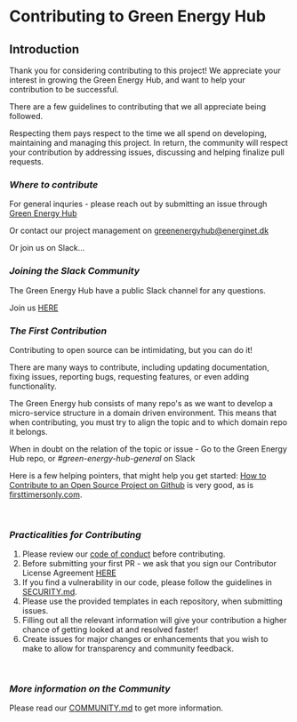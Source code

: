 # Contributing to Green Energy Hub

## Introduction

Thank you for considering contributing to this project!
We appreciate your interest in growing the Green Energy Hub, and want to help your contribution to be successful.

There are a few guidelines to contributing that we all appreciate being followed.

Respecting them pays respect to the time we all spend on developing, maintaining and managing this project.
In return, the community will respect your contribution by addressing issues, discussing and helping finalize pull requests.

### *Where to contribute*

For general inquries - please reach out by submitting an issue through [Green Energy Hub](https://github.com/Energinet-DataHub/green-energy-hub)

Or contact our project management on [greenenergyhub@energinet.dk](mailto:greenenergyhub@energinet.dk)

Or join us on Slack...

### *Joining the Slack Community*

The Green Energy Hub have a public Slack channel for any questions.

Join us [HERE](https://join.slack.com/t/greenenergyhub/shared_invite/zt-ik120p69-h8sysERkqRGS0Fj6adKqBw)

### *The First Contribution*

Contributing to open source can be intimidating, but you can do it!

There are many ways to contribute, including updating documentation, fixing issues, reporting bugs, requesting features, or even adding functionality.

The Green Energy hub consists of many repo's as we want to develop a micro-service structure in a domain driven environment. This means that when contributing, you must try to align the topic and to which domain repo it belongs.

When in doubt on the relation of the topic or issue - Go to the Green Energy Hub repo, or *#green-energy-hub-general* on Slack

Here is a few helping pointers, that might help you get started:
[How to Contribute to an Open Source Project on Github](https://egghead.io/courses/how-to-contribute-to-an-open-source-project-on-github) is very good, as is [firsttimersonly.com](https://www.firsttimersonly.com/).

<br>

### *Practicalities for Contributing*

<!-- markdown-link-check-disable -->

1. Please review our [code of conduct](https://github.com/Energinet-DataHub/green-energy-hub/blob/main/docs/code-of-conduct.md) before contributing.
2. Before submitting your first PR -  we ask that you sign our Contributor License Agreement [HERE]( https://cla-assistant.io/Energinet-DataHub/green-energy-hub)
3. If you find a vulnerability in our code, please follow the guidelines in [SECURITY.md](SECURITY.md).
4. Please use the provided templates in each repository, when submitting issues.
5. Filling out all the relevant information will give your contribution a higher chance of getting looked at and resolved faster!
6. Create issues for major changes or enhancements that you wish to make to allow for transparency and community feedback.

<!-- markdown-link-check-enable -->

<br>

### *More information on the Community*

Please read our [COMMUNITY.md](COMMUNITY.md) to get more information.

